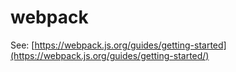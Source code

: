 # webpack

See: [https://webpack.js.org/guides/getting-started](https://webpack.js.org/guides/getting-started/)
